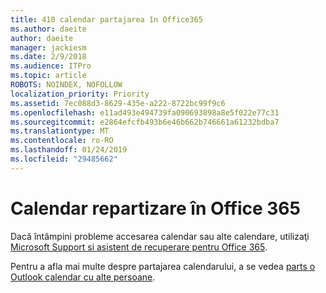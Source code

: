 ```yaml
---
title: 410 calendar partajarea în Office365
ms.author: daeite
author: daeite
manager: jackiesm
ms.date: 2/9/2018
ms.audience: ITPro
ms.topic: article
ROBOTS: NOINDEX, NOFOLLOW
localization_priority: Priority
ms.assetid: 7ec088d3-8629-435e-a222-8722bc99f9c6
ms.openlocfilehash: e11ad493e494739fa090693898a8e5f022e77c31
ms.sourcegitcommit: e2864efcfb493b6e46b662b746661a61232bdba7
ms.translationtype: MT
ms.contentlocale: ro-RO
ms.lasthandoff: 01/24/2019
ms.locfileid: "29485662"
---
```

# <a name="calendar-sharing-in-office-365"></a>Calendar repartizare în Office 365

Dacă întâmpini probleme accesarea calendar sau alte calendare, utilizaţi [Microsoft Support si asistent de recuperare pentru Office 365](https://diagnostics.office.com/).
  
Pentru a afla mai multe despre partajarea calendarului, a se vedea [parts o Outlook calendar cu alte persoane](https://support.office.com/article/353ed2c1-3ec5-449d-8c73-6931a0adab88.aspx).
  

